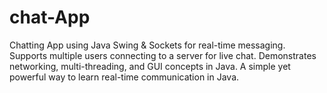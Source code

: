 # chat-App
Chatting App using Java Swing &amp; Sockets for real-time messaging. Supports multiple users connecting to a server for live chat. Demonstrates networking, multi-threading, and GUI concepts in Java. A simple yet powerful way to learn real-time communication in Java.
